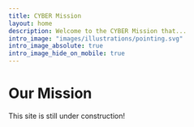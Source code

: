 ```yaml
---
title: CYBER Mission
layout: home
description: Welcome to the CYBER Mission that...
intro_image: "images/illustrations/pointing.svg"
intro_image_absolute: true
intro_image_hide_on_mobile: true
---
```


# Our Mission

This site is still under construction!
